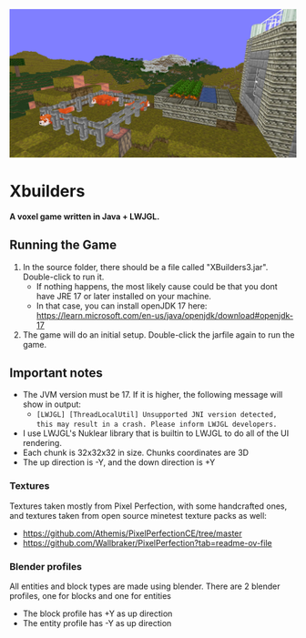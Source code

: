 ![Xbuilders landscape](assets/images/b.jpg)

# Xbuilders
**A voxel game written in Java + LWJGL.**

## Running the Game
1. In the source folder, there should be a file called "XBuilders3.jar". Double-click to run it.
   - If nothing happens, the most likely cause could be that you dont have JRE 17 or later installed on your machine. 
   - In that case, you can install openJDK 17 here: https://learn.microsoft.com/en-us/java/openjdk/download#openjdk-17
2. The game will do an initial setup. Double-click the jarfile again to run the game.

## Important notes
* The JVM version must be 17. If it is higher, the following message will show in output:
  * `[LWJGL] [ThreadLocalUtil] Unsupported JNI version detected, this may result in a crash. Please inform LWJGL developers.`
* I use LWJGL's Nuklear library that is builtin to LWJGL to do all of the UI rendering.
* Each chunk is 32x32x32 in size. Chunks coordinates are 3D
* The up direction is -Y, and the down direction is +Y

### Textures
Textures taken mostly from Pixel Perfection, with some handcrafted ones, and textures taken from open source minetest texture packs as well:
* https://github.com/Athemis/PixelPerfectionCE/tree/master
* https://github.com/Wallbraker/PixelPerfection?tab=readme-ov-file

### Blender profiles
All entities and block types are made using blender.
There are 2 blender profiles, one for blocks and one for entities
* The block profile has +Y as up direction
* The entity profile has -Y as up direction